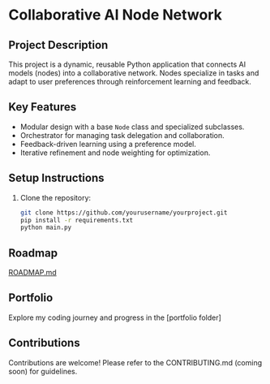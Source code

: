 # Collaborative AI Node Network

## **Project Description**
This project is a dynamic, reusable Python application that connects AI models (nodes) into a collaborative network. Nodes specialize in tasks and adapt to user preferences through reinforcement learning and feedback.

## **Key Features**
- Modular design with a base `Node` class and specialized subclasses.
- Orchestrator for managing task delegation and collaboration.
- Feedback-driven learning using a preference model.
- Iterative refinement and node weighting for optimization.

## **Setup Instructions**
1. Clone the repository:
   ```bash
   git clone https://github.com/yourusername/yourproject.git
   pip install -r requirements.txt
   python main.py

## **Roadmap**
[ROADMAP.md](https://github.com/hbruinsma/node_network/blob/main/ROADMAP.md)

## **Portfolio**
Explore my coding journey and progress in the [portfolio folder]

## **Contributions**
Contributions are welcome! Please refer to the CONTRIBUTING.md (coming soon) for guidelines.

